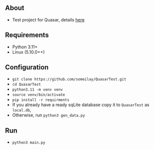 ## About
* Test project for Quasar, details [here](Assignment_Python_Developer.pdf)

## Requirements
* Python 3.11+
* Linux (5.10.0++)

## Configuration
* `git clone https://github.com/someilay/QuasarTest.git`
* `cd QuasarTest`
* `python3.11 -m venv venv`
* `source venv/bin/activate`
* `pip install -r requirments`
* If you already have a ready sqLite database copy it to `QuasarTest` as `local.db`,
* Otherwise, run `python3 gen_data.py`

## Run
* `python3 main.py`

